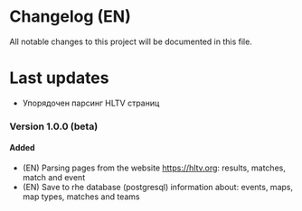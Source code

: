 # Changelog (EN)

All notable changes to this project will be documented in this file.

# Last updates

- Упорядочен парсинг HLTV страниц

### Version 1.0.0 (beta)
#### Added

- (EN) Parsing pages from the website https://hltv.org: results, matches, match and event
- (EN) Save to rhe database (postgresql) information about: events, maps, map types, matches and teams
